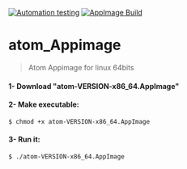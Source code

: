 [![Automation testing](https://github.com/ferion11/atom_Appimage/workflows/appimage-continuous/badge.svg)](https://github.com/ferion11/atom_Appimage/actions) [![AppImage Build](https://img.shields.io/badge/AppImage-build-blue)](https://github.com/ferion11/atom_Appimage/releases)

# atom_Appimage

>  Atom Appimage for linux 64bits

####  1- Download "atom-VERSION-x86_64.AppImage"
####  2- Make executable:
```
$ chmod +x atom-VERSION-x86_64.AppImage
```
####  3- Run it:
```
$ ./atom-VERSION-x86_64.AppImage
```
